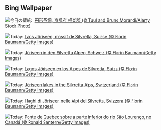 ## Bing Wallpaper
![](https://www.bing.com/th?id=OHR.Hachijyuhachi2023_JA-JP1581523255_UHD.jpg&w=1000)今日の壁紙: &nbsp;[円形茶畑, 京都府 相楽郡 (© Tuul and Bruno Morandi/Alamy Stock Photo)](https://www.bing.com/th?id=OHR.Hachijyuhachi2023_JA-JP1581523255_UHD.jpg)
<br><br/>
![](https://www.bing.com/th?id=OHR.KlostersSerneus_FR-FR8987474545_UHD.jpg&w=1000)Today: [Lacs Jöriseen, massif de Silvretta, Suisse  (© Florin Baumann/Getty Images)](https://www.bing.com/th?id=OHR.KlostersSerneus_FR-FR8987474545_UHD.jpg)
<br><br/>
![](https://www.bing.com/th?id=OHR.KlostersSerneus_DE-DE9805698061_UHD.jpg&w=1000)Today: [Jöriseen in den Silvretta Alpen, Schweiz (© Florin Baumann/Getty Images)](https://www.bing.com/th?id=OHR.KlostersSerneus_DE-DE9805698061_UHD.jpg)
<br><br/>
![](https://www.bing.com/th?id=OHR.KlostersSerneus_ES-ES8285488352_UHD.jpg&w=1000)Today: [Lagos Jöriseen en los Alpes de Silvretta, Suiza (© Florin Baumann/Getty Images)](https://www.bing.com/th?id=OHR.KlostersSerneus_ES-ES8285488352_UHD.jpg)
<br><br/>
![](https://www.bing.com/th?id=OHR.KlostersSerneus_EN-GB0372620771_UHD.jpg&w=1000)Today: [Jöriseen lakes in the Silvretta Alps, Switzerland (© Florin Baumann/Getty Images)](https://www.bing.com/th?id=OHR.KlostersSerneus_EN-GB0372620771_UHD.jpg)
<br><br/>
![](https://www.bing.com/th?id=OHR.KlostersSerneus_IT-IT3251495028_UHD.jpg&w=1000)Today: [I laghi di Jöriseen nelle Alpi del Silvretta, Svizzera (© Florin Baumann/Getty Images)](https://www.bing.com/th?id=OHR.KlostersSerneus_IT-IT3251495028_UHD.jpg)
<br><br/>
![](https://www.bing.com/th?id=OHR.QuebecCityBridge_PT-BR5681899847_UHD.jpg&w=1000)Today: [Ponte de Quebec sobre a parte inferior do rio São Lourenço, no Canadá  (© Ronald Santerre/Getty Images)](https://www.bing.com/th?id=OHR.QuebecCityBridge_PT-BR5681899847_UHD.jpg)
<br><br/>
